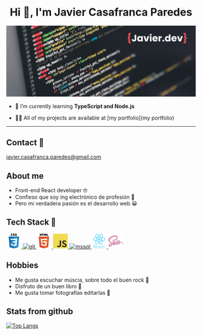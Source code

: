 <h1 align="center">Hi 👋, I'm Javier Casafranca Paredes</h1>
<div align="center">
<img src="./banner.png"/>
</div>
<!-- <h3 align="center">A frontend React developer 💻</h3> -->

- 🌱 I’m currently learning **TypeScript and Node.js**

- 👨‍💻 All of my projects are available at [my portfolio](my portfolio)

---

## Contact 📩

<a href="mailto:javier.casafranca.paredes@gmail.com">javier.casafranca.paredes@gmail.com</a>

<p align="left">
</p>

## About me

- Front-end React developer 🤓
- Confieso que soy ing electrónico de profesión 🤫
- Pero mi verdadera pasión es el desarrollo web 😀

## Tech Stack 🔨

<p align="left">  <a href="https://www.w3schools.com/css/" target="_blank" rel="noreferrer"> <img src="https://raw.githubusercontent.com/devicons/devicon/master/icons/css3/css3-original-wordmark.svg" alt="css3" width="40" height="40"/> </a> <a href="https://git-scm.com/" target="_blank" rel="noreferrer"> <img src="https://www.vectorlogo.zone/logos/git-scm/git-scm-icon.svg" alt="git" width="40" height="40"/> </a> <a href="https://www.w3.org/html/" target="_blank" rel="noreferrer"> <img src="https://raw.githubusercontent.com/devicons/devicon/master/icons/html5/html5-original-wordmark.svg" alt="html5" width="40" height="40"/> </a> <a href="https://developer.mozilla.org/en-US/docs/Web/JavaScript" target="_blank" rel="noreferrer"> <img src="https://raw.githubusercontent.com/devicons/devicon/master/icons/javascript/javascript-original.svg" alt="javascript" width="40" height="40"/> </a> <a href="https://www.microsoft.com/en-us/sql-server" target="_blank" rel="noreferrer"> <img src="https://www.svgrepo.com/show/303229/microsoft-sql-server-logo.svg" alt="mssql" width="40" height="40"/> </a> <a href="https://reactjs.org/" target="_blank" rel="noreferrer"> <img src="https://raw.githubusercontent.com/devicons/devicon/master/icons/react/react-original-wordmark.svg" alt="react" width="40" height="40"/> </a> <a href="https://sass-lang.com" target="_blank" rel="noreferrer"> <img src="https://raw.githubusercontent.com/devicons/devicon/master/icons/sass/sass-original.svg" alt="sass" width="40" height="40"/> </a> </p>

## Hobbies

- Me gusta escuchar múscia, sobre todo el buen rock 🎸
- Disfruto de un buen libro 🧾
- Me gusta tomar fotografías editarlas 📸

## Stats from github

[![Top Langs](https://github-readme-stats.vercel.app/api/top-langs/?username=JavierJCP)](https://github.com/anuraghazra/github-readme-stats)
